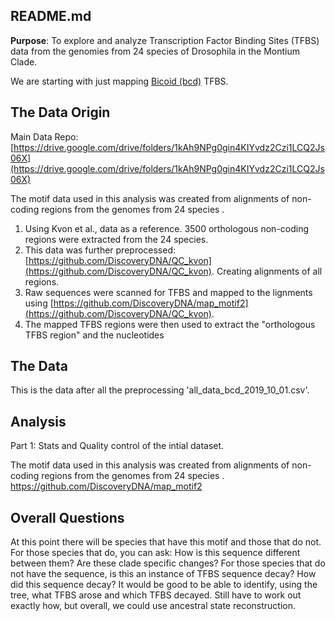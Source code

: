 ## README.md

**Purpose**: To explore and analyze Transcription Factor Binding Sites (TFBS) data from the genomies from 24 species of Drosophila in the Montium Clade. 

We are starting with just mapping [Bicoid (bcd)](https://en.wikipedia.org/wiki/Bicoid_(gene)) TFBS.

## The Data Origin

Main Data Repo: [https://drive.google.com/drive/folders/1kAh9NPg0gin4KIYvdz2Czi1LCQ2Js06X](https://drive.google.com/drive/folders/1kAh9NPg0gin4KIYvdz2Czi1LCQ2Js06X)

The motif data used in this analysis was created from alignments of non-coding regions from the genomes from 24 species . 

1. Using Kvon et al., data as a reference. 3500 orthologous non-coding regions were extracted from the 24 species. 
2. This data was further preprocessed: [https://github.com/DiscoveryDNA/QC_kvon](https://github.com/DiscoveryDNA/QC_kvon). Creating alignments of all regions.
3. Raw sequences were scanned for TFBS and mapped to the lignments using [https://github.com/DiscoveryDNA/map_motif2](https://github.com/DiscoveryDNA/QC_kvon).
4. The mapped TFBS regions were then used to extract the "orthologous TFBS region" and the nucleotides

## The Data

This is the data after all the preprocessing 'all_data_bcd_2019_10_01.csv'.

## Analysis 

Part 1: Stats and Quality control of the intial dataset.


The motif data used in this analysis was created from alignments of non-coding regions from the genomes from 24 species . https://github.com/DiscoveryDNA/map_motif2

## Overall Questions

At this point there will be species that have this motif and those that do not. For those species that do, you can ask: How is this sequence different between them? Are these clade specific changes?  For those species that do not have the sequence, is this an instance of TFBS sequence decay?  How did this sequence decay?  It would be good to be able to identify, using the tree, what TFBS arose and which TFBS decayed. Still have to work out exactly how, but overall, we could use ancestral state reconstruction. 